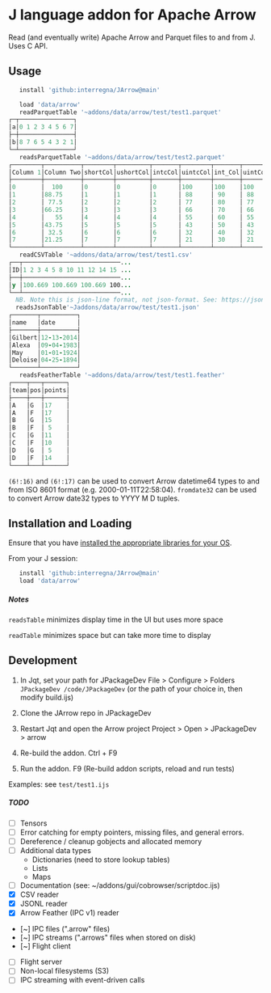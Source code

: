 # J language addon for Apache Arrow
Read (and eventually write) Apache Arrow and Parquet files to and from J.
Uses C API.
## Usage
```j
   install 'github:interregna/JArrow@main'

   load 'data/arrow'
   readParquetTable '~addons/data/arrow/test/test1.parquet'
┌─┬───────────────┐
│a│0 1 2 3 4 5 6 7│
├─┼───────────────┤
│b│8 7 6 5 4 3 2 1│
└─┴───────────────┘
   readsParquetTable '~addons/data/arrow/test/test2.parquet'
┌────────┬──────────┬────────┬─────────┬───────┬────────┬───────┬───────┬────────┬────────┬────────┬──────────┬──────────┬───────────┬────────────┬─────────┬─────────┬───────┬───────────────┐
│Column 1│Column Two│shortCol│ushortCol│intcCol│uintcCol│int_Col│uintCol│int16Col│int32Col│int64Col│float32Col│float64Col│longlongCol│ulonglongCol│DoubleCol│StringCol│boolCol│datetime64Col  │
├────────┼──────────┼────────┼─────────┼───────┼────────┼───────┼───────┼────────┼────────┼────────┼──────────┼──────────┼───────────┼────────────┼─────────┼─────────┼───────┼───────────────┤
│0       │  100     │0       │0        │0      │100     │100    │100    │300     │500     │100     │   600    │   700    │100        │100         │  100    │This     │1      │946684800000000│
│1       │88.75     │1       │1        │1      │ 88     │ 90    │ 88    │263     │443     │ 88     │531.25    │613.75    │ 88        │ 88         │88.75    │ is      │0      │946771200000000│
│2       │ 77.5     │2       │2        │2      │ 77     │ 80    │ 77    │227     │387     │ 77     │ 462.5    │ 527.5    │ 77        │ 77         │ 77.5    │all      │0      │946857600000000│
│3       │66.25     │3       │3        │3      │ 66     │ 70    │ 66    │191     │331     │ 66     │393.75    │441.25    │ 66        │ 66         │66.25    │ valid   │0      │946944000000000│
│4       │   55     │4       │4        │4      │ 55     │ 60    │ 55    │155     │275     │ 55     │   325    │   355    │ 55        │ 55         │   55    │text     │1      │947030400000000│
│5       │43.75     │5       │5        │5      │ 43     │ 50    │ 43    │118     │218     │ 43     │256.25    │268.75    │ 43        │ 43         │43.75    │         │0      │947116800000000│
│6       │ 32.5     │6       │6        │6      │ 32     │ 40    │ 32    │ 82     │162     │ 32     │ 187.5    │ 182.5    │ 32        │ 32         │ 32.5    │data.    │0      │947203200000000│
│7       │21.25     │7       │7        │7      │ 21     │ 30    │ 21    │ 46     │106     │ 21     │118.75    │ 96.25    │ 21        │ 21         │21.25    │         │0      │947289600000000│
└────────┴──────────┴────────┴─────────┴───────┴────────┴───────┴───────┴────────┴────────┴────────┴──────────┴──────────┴───────────┴────────────┴─────────┴─────────┴───────┴───────────────┘
   readCSVTable '~addons/data/arrow/test/test1.csv'
┌──┬───────────────────────────...
│ID│1 2 3 4 5 8 10 11 12 14 15 ...
├──┼───────────────────────────...
│y │100.669 100.669 100.669 100...
└──┴───────────────────────────...
  NB. Note this is json-line format, not json-format. See: https://jsonlines.org
  readsJsonTable'~Jaddons/data/arrow/test/test1.json'
┌───────┬──────────┐
│name   │date      │
├───────┼──────────┤
│Gilbert│12-13-2014│
│Alexa  │09-04-1983│
│May    │01-01-1924│
│Deloise│04-25-1894│
└───────┴──────────┘
   readsFeatherTable '~addons/data/arrow/test/test1.feather'
┌────┬───┬──────┐
│team│pos│points│
├────┼───┼──────┤
│A   │G  │17    │
│A   │F  │17    │
│B   │G  │15    │
│B   │F  │ 5    │
│C   │G  │11    │
│C   │F  │10    │
│D   │G  │ 5    │
│D   │F  │14    │
└────┴───┴──────┘
```
`(6!:16)` and `(6!:17)` can be used to convert Arrow datetime64 types to and from ISO 8601 format (e.g. 2000-01-11T22:58:04).
`fromdate32` can be used to convert Arrow date32 types to YYYY M D tuples.

## Installation and Loading
Ensure that you have [installed the appropriate libraries for your OS](https://arrow.apache.org/install/).

From your J session:
```j
   install 'github:interregna/JArrow@main'
   load 'data/arrow'
```

##### Notes


`readsTable` minimizes display time in the UI but uses more space

`readTable`  minimizes space but can take more time to display


## Development
1) In Jqt, set your path for JPackageDev
   File > Configure > Folders
   `JPackageDev /code/JPackageDev`
   (or the path of your choice in, then modify build.ijs)

2) Clone the JArrow repo in JPackageDev

3) Restart Jqt and open the Arrow project
   Project > Open > JPackageDev > arrow

4) Re-build the addon.
   Ctrl + F9

5) Run the addon.
   F9 (Re-build addon scripts, reload and run tests)

Examples:
see `test/test1.ijs`

##### TODO

* [ ] Tensors
* [ ] Error catching for empty pointers, missing files, and general errors.
* [ ] Dereference / cleanup gobjects and allocated memory
* [ ] Additional data types
	- Dictionaries (need to store lookup tables)
	- Lists
	- Maps
* [ ] Documentation (see: ~/addons/gui/cobrowser/scriptdoc.ijs)
* [x] CSV reader
* [x] JSONL reader
* [x] Arrow Feather (IPC v1) reader
* [~] IPC files (".arrow" files)
* [~] IPC streams (".arrows" files when stored on disk)
* [~] Flight client 
* [ ] Flight server
* [ ] Non-local filesystems (S3)
* [ ] IPC streaming with event-driven calls
